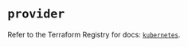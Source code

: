 # `provider`

Refer to the Terraform Registry for docs: [`kubernetes`](https://registry.terraform.io/providers/hashicorp/kubernetes/2.30.0/docs).
